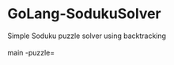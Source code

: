 # GoLang-SodukuSolver
Simple Soduku puzzle solver using backtracking<br>
<br>
main -puzzle=<name of puzzle file>
